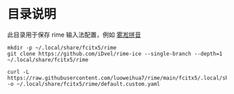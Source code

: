 # 目录说明

此目录用于保存 rime 输入法配置，例如 [雾凇拼音](https://github.com/iDvel/rime-ice)

```shell
mkdir -p ~/.local/share/fcitx5/rime
git clone https://github.com/iDvel/rime-ice --single-branch --depth=1 ~/.local/share/fcitx5/rime

curl -L https://raw.githubusercontent.com/luoweihua7/rime/main/fcitx5/.local/share/fcitx5/rime/default.custom.yaml -o ~/.local/share/fcitx5/rime/default.custom.yaml
```
